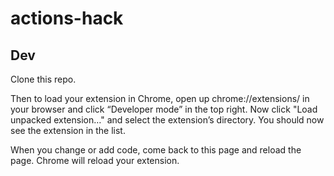 # actions-hack

## Dev
Clone this repo.

Then to load your extension in Chrome, open up chrome://extensions/ in your browser and click “Developer mode” in the top right. Now click "Load unpacked extension…" and select the extension’s directory. You should now see the extension in the list.

When you change or add code, come back to this page and reload the page. Chrome will reload your extension.
